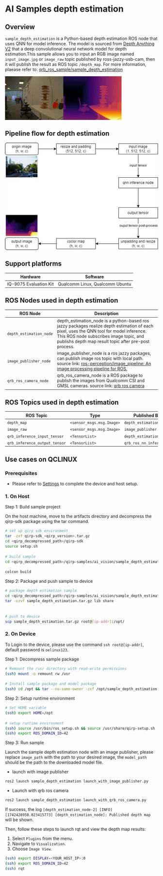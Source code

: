 # AI Samples depth estimation

## Overview

`sample_depth_estimation` is a Python-based depth estimation ROS node that uses QNN for model inference. The model is sourced from [Depth Anything V2](https://huggingface.co/qualcomm/Depth-Anything-V2) that a deep convolutional neural network model for depth estimation.This sample allows you to input an RGB image named `input_image.jpg` or `image_raw` topic published by ross-jazzy-usb-cam, then it will publish the result as ROS topic `/depth_map`. 
For more information, plaease refer to: [qrb_ros_sample/sample_depth_estimation](https://github.qualcomm.com/QUIC-QRB-ROS/qrb_ros_samples/tree/jazzy/ai_vision/sample_depth_estimation)

![](./resource/depth_result.gif)

## Pipeline flow for depth estimation

![](./resource/depth_estimation_pipeline.jpg)

## Support platforms
| Hardware               | Software                                 |
| ---------------------- | ---------------------------------------- |
| IQ-9075 Evaluation Kit | Qualcomm Linux, Qualcomm Ubuntu |

## ROS Nodes used in depth estimation

| ROS Node                | Description                                                  |
| ----------------------- | ------------------------------------------------------------ |
| `depth_estimation_node`    | depth_estimation_node is a python-based ros jazzy packages realize depth estimation of each pixel,  uses the QNN tool for model inference. This ROS node subscribes image topic, and publishs depth map result topic after pre-post process. |
| `image_publisher_node` | image_publisher_node is  a ros jazzy packages, can publish image ros topic with local path. source link: [ros-perception/image_pipeline: An image processing pipeline for ROS.](https://github.com/ros-perception/image_pipeline) |
| `qrb_ros_camera_node` |  qrb_ros_camera_node is a ROS package to publish the images from Qualcomm CSI and GMSL cameras. source link: [qrb ros camera](https://github.com/qualcomm-qrb-ros/qrb_ros_camera) |



## ROS Topics used in depth estimation

| ROS Topic                      | Type                         | Published By            |
| ------------------------------ | ---------------------------- | ----------------------- |
| `depth_map ` | `<sensor_msgs.msg.Image> ` | `depth_estimation_node`     |
| `image_raw`                   | `<sensor_msgs.msg.Image> `  | `image_publisher` |
| `qrb_inference_input_tensor`                   | `<TensorList> `  | `depth_estimation_node` |
| `qrb_inference_output_tensor`                   | `<TensorList> `  | `qrb_ros_nn_inference` |


## Use cases on QCLINUX

### Prerequisites
- Please refer to [Settings](https://docs.qualcomm.com/bundle/publicresource/topics/80-70018-265/download-the-prebuilt-robotics-image_3_1.html?vproduct=1601111740013072&version=1.4&facet=Qualcomm%20Intelligent%20Robotics%20Product%20(QIRP)%20SDK) to complete the device and host setup.


### 1. On Host

Step 1: Build sample project

On the host machine, move to the artifacts directory and decompress the qirp-sdk package using the tar command.

```bash
# set up qirp sdk environment
tar -zxf qirp-sdk_<qirp_version>.tar.gz
cd <qirp_decompressed_path>/qirp-sdk
source setup.sh

# build sample
cd <qirp_decompressed_path>/qirp-samples/ai_vision/sample_depth_estimation

colcon build
```

Step 2: Package and push sample to device
```bash
# package depth estimation sample
cd <qirp_decompressed_path>/qirp-samples/ai_vision/sample_depth_estimation/install/sample_depth_estimation
tar -czvf sample_depth_estimation.tar.gz lib share


# push to device
scp sample_depth_estimation.tar.gz root@[ip-addr]:/opt/
```


### 2. On Device
To Login to the device, please use the command `ssh root@[ip-addr]`, default password is `oelinux123`.

Step 1: Decompress sample package

```bash
# Remount the /usr directory with read-write permissions
(ssh) mount -o remount rw /usr

# Install sample package and model package
(ssh) cd /opt && tar --no-same-owner -zxf /opt/sample_depth_estimation.tar.gz -C /usr/
```

Step 2: Setup runtime environment

```bash
# Set HOME variable
(ssh) export HOME=/opt

# setup runtime environment
(ssh) source /usr/bin/ros_setup.sh && source /usr/share/qirp-setup.sh
(ssh) export ROS_DOMAIN_ID=42
```

Step 3: Run sample

Launch the sample depth estimation node with an image publisher, please replace `image_path` with the path to your desired image, the `model_path` should be the path to the downloaded model file.

- launch with image publisher
```bash
ros2 launch sample_depth_estimation launch_with_image_publisher.py
```
- Launch with qrb ros camera
```bash
ros2 launch sample_depth_estimation launch_with_qrb_ros_camera.py
```
If success, the log `[depth_estimation_node-2] [INFO] [1742428958.023415773] [depth_estimation_node]: Published depth map` will be shown.

Then, follow these steps to launch rqt and view the depth map results:
1. Select `Plugins` from the menu.
2. Navigate to `Visualization`.
3. Choose `Image View`.

```bash
(ssh) export DISPLAY=<YOUR_HOST_IP>:0
(ssh) export ROS_DOMAIN_ID=42
(ssh) rqt
```